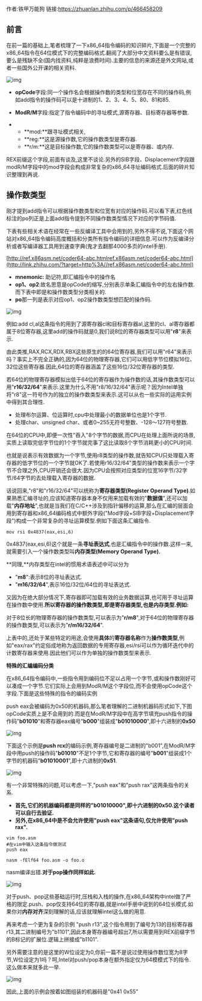 作者:铁甲万能狗
链接:https://zhuanlan.zhihu.com/p/466458209

## 前言

在前一篇的基础上,笔者梳理了一下x86_64指令编码的知识碎片,下面是一个完整的x86_64指令在64位模式下的完整编码格式.翻阅了大部分中文资料要么是有错误,要么是残缺不全(国内找资料,纯粹是浪费时间).主要的信息的来源还是外文网站,或者一些国外公开课的相关资料.

![img](pic/v2-02f82c1b4e6a9913db137d7594679f99_720w.jpg)

- **opCode**字段:同一个操作名会根据操作数的类型和位宽存在不同的操作码,例如add指令的操作码可以是十进制的1、2、3、4、5、80、81和85.

- **ModR/M**字段:指定了指令编码中的寻址模式,源寄存器、目标寄存器等参数.

- - **mod:**跟寻址模式相关,
  - **reg:**这是源操作数,它的操作数类型是寄存器.
  - **r/m:**这是目标操作数,它的操作数类型可以是寄存器、或内存.

REX前缀这个字段,前面有谈及,这里不谈论.另外的SIB字段、Displacement字段跟modR/M字段中的mod字段会构成非常复杂的x86_64寻址编码格式.后面的碎片知识整理到再说.

## 操作数类型

刚才提到add指令可以根据操作数类型和位宽有对应的操作码.可以看下表,红色线标注的po列正是上面add指令提到不同操作数类型情况下对应的字节码值.

下表有些相关术语在经常在一些反编译工具中会用到的,另外不得不说,下面这个网站对x86_64指令编码高度概括和分类所有指令编码的详细信息.可以作为反编译分析或者写编译器工具用到速查字典(鬼才去翻那4000多页的intel手册).

[http://ref.x86asm.net/coder64-abc.htmlref.x86asm.net/coder64-abc.html](http://link.zhihu.com/?target=http%3A//ref.x86asm.net/coder64-abc.html)

- **mnemonic:** 助记符,即汇编指令中的操作名
- **op1、op2**:故名思意是opCode的缩写,分别表示单条汇编指令中的左右操作数.而下表中即是和操作数类型分类相关的.
- **po**那一列是表示对应op1、op2操作数类型想匹配的操作码.

![img](pic/v2-f6bdb18a02a854365c96366ec76f59a2_720w.jpg)

例如:add  cl,al这条指令的用到了源寄存器cl和目标寄存器al,这里的cl、al寄存器都属于8位寄存器,这里add的操作码就是0,我们说8位的寄存器类型可以用"**r8**"来表示.

由此类推,RAX,RCX,RDX,RBX这些原生的的64位寄存器,我们可以用"r64"来表示吗？事实上不完全正确的,因为64位的物理寄存器,它们可以用低字节位模拟16位、32位这些寄存器.因此,64位的寄存器涵盖了这些16位/32位寄存器的类型.

若64位的物理寄存器模拟出低于64位的寄存器作为操作数的话,其操作数类型可以用"**r16/32/64**"来表示.这里为什么不用"r8/16/32/64"表示呢？因为Intel单独将"r8"这一符号作为的独立的操作数类型来表示.这可以从也一些实际的运用实例中得到其合理性.

- 处理布尔运算、位运算时,cpu中处理最小的数据单位也是1个字节.
- 处理char、unsigned char、或者0~255无符号整数、-128～127符号整数.

在64位的CPU中,即便一次性"吞入"8个字节的数据,而CPU在处理上面所说的场景,实质上读取完低字节位的1个字节就完事了这比读取8个字节消耗更小的CPU时间.

也就是说表示有效数据为一个字节,使用r8类型的操作数,就告知CPU只处理载入寄存器的低字节位的一个字节就OK了.若使用r16/32/64"类型的操作数来表示一个字节不合理之外,CPU开销还会很大.因为CPU会按照对应类型的位宽16字节/32字节/64字节的去处理载入寄存器的数据.

话说回来,"r8"和"r16/32/64"可以统称为**寄存器类型(Register Operand Type)**.如果熟悉汇编寻址的,应该知道寄存器本身不仅用来加载有效的"**数据值**",还可以加载"**内存地址**",也就是当我们在C/C++涉及到指针偏移的运算,那么在汇编的层面会用到寄存器和x86_64编码格式中额外字段("Mod字段+SIB字段+Displacement字段")构成一个非常复杂的寻址运算模型.例如下面这条汇编指令.

```assembly
mov rsi 0x4837(eax,esi,6)
```

0x4837(eax,esi,6)这个就是一条**寻址表达式**,也是汇编指令中的操作数.这样一来,就需要引入一个操作数类型叫**内存类型(Memory Operand Type).**

**同理,**内存类型在intel的惯用术语表述中可以分为

- "**m8**":表示8位的寻址表达式.
- "**m16/32/64**",表示16位/32位/64位的寻址表达式.

又因为在绝大部分情况下,寄存器即可加载有效的业务数据运算,也可用于寻址运算在操作数中使用.**所以寄存器的操作数类型,即是寄存器类型,也是内存类型.例如:**

对于8位长的物理寄存器的操作数类型,可以表示为"**r/m8**",对于64位的物理寄存器的操作数类型,可以表示为"**r/m16/32/64**".

上表中的,还处于某些特定的用途,会使用**具体**的**寄存器名称**作为**操作数类型**,例如"eax/rax"约定俗成地称为返回数据的专用寄存器,esi/rsi可以作为循环迭代中的计数寄存器来使用.因此他们可以作为单独的操作数类型来表示.

**特殊的汇编编码分类**

在x86_64指令编码中,一些指令用到编码位不足以占用一个字节,或和操作数刚好可以凑成一个字节.它们实际上会用到ModR/M这个字段位,而不会使用opCode这个字段.下面是这些特殊的指令的编码实例

push eax会被编码为0x50的机器码,那么笔者理解的二进制机器码形式如下,下图opCode实质上是不会用到的.而是在ModR/M字段中在高字节填充push指令的操作码"**b01010**"和寄存器eax编号"**b000**"组装成"**b01010000**",即十六进制的**0x50**

![img](pic/v2-75418e72691a9b1c333d495602254923_720w.jpg)

下面这个示例是**push rcx**的编码示例,寄存器编号是二进制的"b001",在ModR/M字段中用push的操作码"**b01010**"不足1个字节,它和寄存器的编号"**b001**"组装成1个字节的机器码"**b01010001**",即十六进制的**0x51**.

![img](pic/v2-8f10d143baa72169130efef4a1bef62d_720w.jpg)

有一个非常特殊的问题,可以考虑一下,"push eax"和"push rax"这两条指令的关系.

- **首先,它们的机器编码都是同样的"b01010000",即十六进制的0x50.这个读者可以自行去验证.**
- **另外,在x86_64中是不会允许使用"push eax"这条语句,仅允许使用"push rax".**

```shell
vim foo.asm
#在vim中输入这条指令做测试
push eax

nasm -fElf64 foo.asm -o foo.o
```

nasm编译出错.**对于pop操作同样如此**.

![img](pic/v2-2e045a4dee1c670b646cb06974628d97_720w.jpg)

对于push、pop这些基础运行时,压栈和入栈的操作,在x86_64架构中intel做了严格的限定.push、pop仅支持64位的寄存器,就是intel手册中说到的64位长模式.如果你对**内存对齐**深刻理解的话,应该就理解intel这么做的用意.

再来考虑一个更为复杂的示例 "push r13",这个指令用到了编号为13的目标寄存器r13,其二进制编号为"b1101",因此本身寄存器编号超出7,所以需要用到REX前缀字节的B标记的扩展位.逻辑上拼接成"b1101".

另外需要注意的是这里的W位设定为0,你前一篇不是说过使用操作数位宽为8字节,W位设定为1吗？呵,Intel对push/pop本身在额外指定仅为64模模式下的指令.这么做本来就多此一举.

![img](pic/v2-ecdd709b43b1041fcbde439014bc2871_720w.jpg)

因此,上面的示例会按着如图组装的机器码是"0x41 0x55"